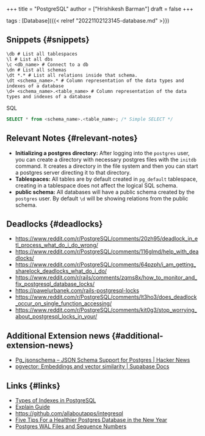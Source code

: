 +++
title = "PostgreSQL"
author = ["Hrishikesh Barman"]
draft = false
+++

tags
: [Database]({{< relref "20221102123145-database.md" >}})


## Snippets {#snippets}

```shell
\db # List all tablespaces
\l # List all dbs
\c <db_name> # Connect to a db
\dn # List all schemas
\dt *.* # List all relations inside that schema.
\dt <schema_name>.* # Column representation of the data types and indexes of a database
\d+ <schema_name>.<table_name> # Column representation of the data types and indexes of a database
```

SQL

```sql
SELECT * from <schema_name>.<table_name>; /* Simple SELECT */
```


## Relevant Notes {#relevant-notes}

-   **Initializing a postgres directory:** After logging into the `postgres` user, you can create a directory with necessary postgres files with the `initdb` command. It creates a directory in the file system and then you can start a postgres server directing it to that directory.
-   **Tablespaces:** All tables are by default created in `pg_default` tablespace, creating in a tablespace does not affect the logical SQL schema.
-   **public schema:** All databases will have a public schema created by the `postgres` user. By default `\d` will be showing relations from the public schema.


## Deadlocks {#deadlocks}

-   <https://www.reddit.com/r/PostgreSQL/comments/20zh95/deadlock_in_etl_process_what_do_i_do_wrong/>
-   <https://www.reddit.com/r/PostgreSQL/comments/116glmd/help_with_deadlocks/>
-   <https://www.reddit.com/r/PostgreSQL/comments/64pzph/i_am_getting_sharelock_deadlocks_what_do_i_do/>
-   <https://www.reddit.com/r/rails/comments/zqms8x/how_to_monitor_and_fix_postgresql_database_locks/>
-   <https://pawelurbanek.com/rails-postgresql-locks>
-   <https://www.reddit.com/r/PostgreSQL/comments/lt3ho3/does_deadlock_occur_on_single_function_accessing/>
-   <https://www.reddit.com/r/PostgreSQL/comments/kit0g3/stop_worrying_about_postgresql_locks_in_your/>


## Additional Extension news {#additional-extension-news}

-   [Pg_jsonschema – JSON Schema Support for Postgres | Hacker News](https://news.ycombinator.com/item?id=35258323)
-   [pgvector: Embeddings and vector similarity | Supabase Docs](https://supabase.com/docs/guides/database/extensions/pgvector)


## Links {#links}

-   [Types of Indexes in PostgreSQL](https://www.highgo.ca/2020/06/22/types-of-indexes-in-postgresql/)
-   [Explain Guide](https://www.pgmustard.com/docs/explain)
-   <https://github.com/allaboutapps/integresql>
-   [Five Tips For a Healthier Postgres Database in the New Year](https://www.crunchydata.com/blog/five-tips-for-a-healthier-postgres-database-in-the-new-year)
-   [Postgres WAL Files and Sequence Numbers](https://www.crunchydata.com/blog/postgres-wal-files-and-sequuence-numbers)

